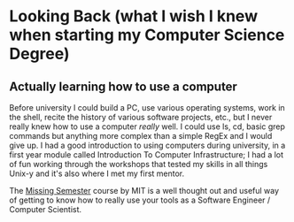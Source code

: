 # Looking Back (what I wish I knew when starting my Computer Science Degree)

## Actually learning how to use a computer 

Before university I could build a PC, use various operating systems, work in the shell, recite the history of various software projects, etc., but I never really knew how to use a computer _really_ well. 
I could use ls, cd, basic grep commands but anything more complex than a simple RegEx and I would give up. I had a good introduction to using computers during university, 
in a first year module called Introduction To Computer Infrastructure; I had a lot of fun working through the workshops that tested my skills in all things Unix-y and 
it's also where I met my first mentor.

The [Missing Semester](https://missing.csail.mit.edu/) course by MIT is a well thought out and useful way of getting to know how to really use your tools as a Software Engineer / Computer
Scientist.
